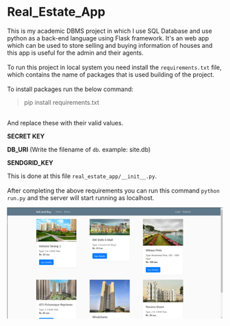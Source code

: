 # Real_Estate_App
This is my academic DBMS project in which I use SQL Database and use python as a back-end language using Flask framework. It's an web app which can be used to store selling and buying information of houses and this app is useful for the admin and their agents.
<br/>
<br/>
To run this project in local system you need install the `requirements.txt` file, which contains the name of packages that is used building of the project.
<br/>
<br/>
To install packages run the below command:
>pip install requirements.txt
<br/>
And replace these with their valid values.
<br/>

**SECRET KEY**

**DB_URI** (Write the filename of `db`. example: site.db)

**SENDGRID_KEY**

This is done at this file `real_estate_app/__init__.py`.
<br/>
<br/>
After completing the above requirements you can run this command `python run.py` and the server will start running as localhost.

<img src='front_page.png' />
